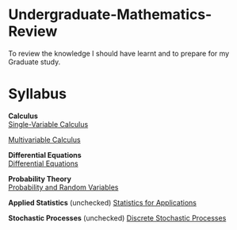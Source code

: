 # Undergraduate-Mathematics-Review
To review the knowledge I should have learnt and to prepare for my Graduate study.
# Syllabus
**Calculus**  
[Single-Variable Calculus](https://ocw.mit.edu/courses/18-01sc-single-variable-calculus-fall-2010/)

[Multivariable Calculus](https://ocw.mit.edu/courses/18-02sc-multivariable-calculus-fall-2010/)

**Differential Equations**  
[Differential Equations](https://ocw.mit.edu/courses/18-03sc-differential-equations-fall-2011/)

**Probability Theory**  
[Probability and Random Variables](https://ocw.mit.edu/courses/18-440-probability-and-random-variables-spring-2014/)

**Applied Statistics**  (unchecked)
[Statistics for Applications](https://ocw.mit.edu/courses/18-650-statistics-for-applications-fall-2016/video_galleries/lecture-videos/)

**Stochastic Processes**  (unchecked)
[Discrete Stochastic Processes](https://ocw.mit.edu/courses/6-262-discrete-stochastic-processes-spring-2011/)